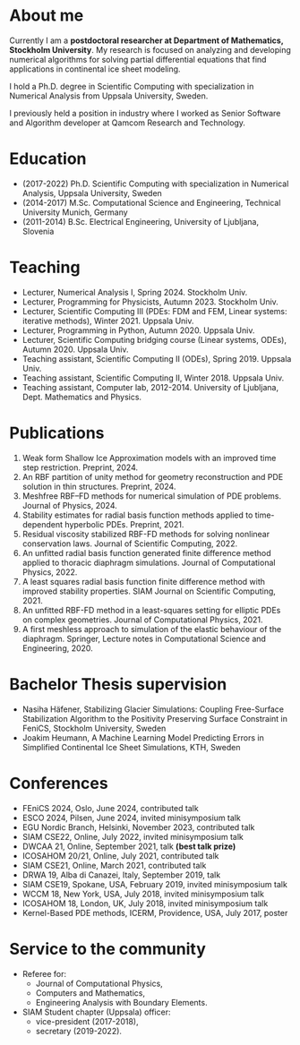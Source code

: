 # About me
Currently I am a **postdoctoral researcher at Department of Mathematics, Stockholm University**. My research is focused on analyzing and developing numerical algorithms for solving partial differential equations that find applications in continental ice sheet modeling.

I hold a Ph.D. degree in Scientific Computing with specialization in Numerical Analysis from Uppsala University, Sweden. 

I previously held a position in industry where I worked as Senior Software and Algorithm developer at Qamcom Research and Technology.

# Education
- (2017-2022) Ph.D. Scientific Computing with specialization in Numerical Analysis, Uppsala University, Sweden
- (2014-2017) M.Sc. Computational Science and Engineering, Technical University Munich, Germany
- (2011-2014) B.Sc. Electrical Engineering, University of Ljubljana, Slovenia

# Teaching
* Lecturer, Numerical Analysis I, Spring 2024. Stockholm Univ.
* Lecturer, Programming for Physicists, Autumn 2023. Stockholm Univ.
* Lecturer, Scientific Computing III (PDEs: FDM and FEM, Linear systems: iterative methods), Winter 2021. Uppsala Univ.
* Lecturer, Programming in Python, Autumn 2020. Uppsala Univ.
* Lecturer, Scientific Computing bridging course (Linear systems, ODEs), Autumn 2020. Uppsala Univ.
* Teaching assistant, Scientific Computing II (ODEs), Spring 2019. Uppsala Univ.
* Teaching assistant, Scientific Computing II, Winter 2018. Uppsala Univ.
* Teaching assistant, Computer lab, 2012-2014. University of Ljubljana, Dept. Mathematics and Physics.

# Publications
1. Weak form Shallow Ice Approximation models with an improved time step restriction. Preprint, 2024.
1. An RBF partition of unity method for geometry reconstruction and PDE solution in thin structures. Preprint, 2024.
1. Meshfree RBF–FD methods for numerical simulation of PDE problems. Journal of Physics, 2024.
1. Stability estimates for radial basis function methods applied to time-dependent hyperbolic PDEs. Preprint, 2021.
1. Residual viscosity stabilized RBF-FD methods for solving nonlinear conservation laws. Journal of Scientific Computing, 2022.
1. An unfitted radial basis function generated finite difference method applied to thoracic diaphragm simulations. Journal of Computational Physics, 2022.
1. A least squares radial basis function finite difference method with improved stability properties. SIAM Journal on Scientific Computing, 2021.
1. An unfitted RBF-FD method in a least-squares setting for elliptic PDEs on complex geometries. Journal of Computational Physics, 2021.
1. A first meshless approach to simulation of the elastic behaviour of the diaphragm. Springer, Lecture notes in Computational Science and Engineering, 2020.

# Bachelor Thesis supervision
- Nasiha Häfener, Stabilizing Glacier Simulations: Coupling Free-Surface Stabilization Algorithm to the Positivity Preserving Surface Constraint in FeniCS, Stockholm University, Sweden
- Joakim Heumann, A Machine Learning Model Predicting Errors in Simplified Continental Ice Sheet Simulations, KTH, Sweden

# Conferences
- FEniCS 2024, Oslo, June 2024, contributed talk
- ESCO 2024, Pilsen, June 2024, invited minisymposium talk
- EGU Nordic Branch, Helsinki, November 2023, contributed talk
- SIAM CSE22, Online, July 2022, invited minisymposium talk
- DWCAA 21, Online, September 2021, talk **(best talk prize)**
- ICOSAHOM 20/21, Online, July 2021, contributed talk
- SIAM CSE21, Online, March 2021, contributed talk
- DRWA 19, Alba di Canazei, Italy, September 2019, talk
- SIAM CSE19, Spokane, USA, February 2019, invited minisymposium talk
- WCCM 18, New York, USA, July 2018, invited minisymposium talk
- ICOSAHOM 18, London, UK, July 2018, invited minisymposium talk
- Kernel-Based PDE methods, ICERM, Providence, USA, July 2017, poster

# Service to the community
- Referee for:
    - Journal of Computational Physics,
    - Computers and Mathematics,
    - Engineering Analysis with Boundary Elements.
- SIAM Student chapter (Uppsala) officer:
    - vice-president (2017-2018),
    - secretary (2019-2022).
